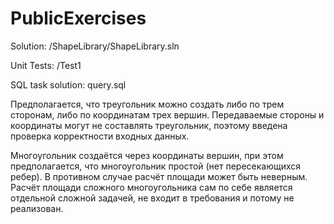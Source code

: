# PublicExercises
Solution: /ShapeLibrary/ShapeLibrary.sln

Unit Tests: /Test1

SQL task solution: query.sql

Предполагается, что треугольник можно создать либо по трем сторонам, либо по координатам трех вершин. Передаваемые стороны и координаты могут не составлять треугольник, поэтому введена проверка корректности входных данных.

Многоугольник создаётся через координаты вершин, при этом предполагается, что многоугольник простой (нет пересекающихся ребер). В противном случае расчёт площади может быть неверным. Расчёт площади сложного многоугольника сам по себе является отдельной сложной задачей, не входит в требования и потому не реализован.
